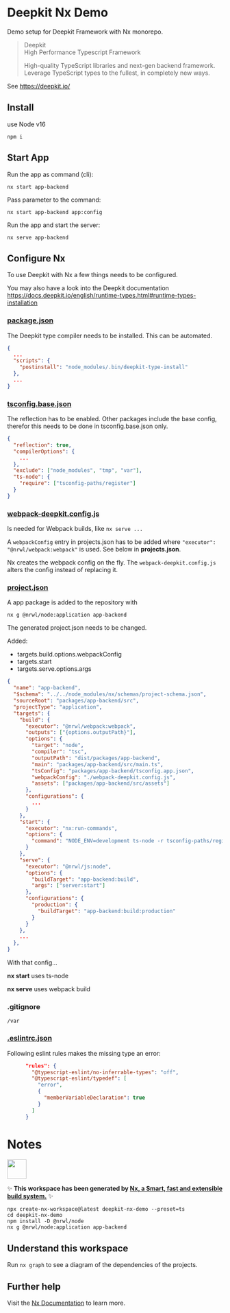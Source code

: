# Deepkit Nx Demo

Demo setup for Deepkit Framework with Nx monorepo.

> Deepkit<br>
> High Performance Typescript Framework
> 
> High-quality TypeScript libraries and next-gen backend framework.
Leverage TypeScript types to the fullest, in completely new ways.

See https://deepkit.io/


## Install

use Node v16

```shell
npm i
```

## Start App

Run the app as command (cli):

```shell
nx start app-backend
```

Pass parameter to the command:

```shell
nx start app-backend app:config
```

Run the app and start the server:

```shell
nx serve app-backend
```

## Configure Nx

To use Deepkit with Nx a few things needs to be configured.

You may also have a look into the Deepkit documentation
https://docs.deepkit.io/english/runtime-types.html#runtime-types-installation

### [package.json](package.json)

The Deepkit type compiler needs to be installed. This can be automated.

```json
{
  ...
  "scripts": {
    "postinstall": "node_modules/.bin/deepkit-type-install"
  },
  ...
}
```

### [tsconfig.base.json](tsconfig.base.json)

The reflection has to be enabled.
Other packages include the base config, therefor this needs to be done in tsconfig.base.json only.

```json
{
  "reflection": true,
  "compilerOptions": {
    ...
  },
  "exclude": ["node_modules", "tmp", "var"],
  "ts-node": {
    "require": ["tsconfig-paths/register"]
  }
}
```

### [webpack-deepkit.config.js](webpack-deepkit.config.js)

Is needed for Webpack builds, like `nx serve ...`

A `webpackConfig` entry in projects.json has to be added where `"executor": "@nrwl/webpack:webpack"` is used. See below in **projects.json**.

Nx creates the webpack config on the fly. The `webpack-deepkit.config.js` alters the config instead of replacing it.

### [project.json](packages%2Fapp-backend%2Fproject.json)

A app package is added to the repository with 

```shell
nx g @nrwl/node:application app-backend
```

The generated project.json needs to be changed.

Added:

- targets.build.options.webpackConfig
- targets.start
- targets.serve.options.args

```json
{
  "name": "app-backend",
  "$schema": "../../node_modules/nx/schemas/project-schema.json",
  "sourceRoot": "packages/app-backend/src",
  "projectType": "application",
  "targets": {
    "build": {
      "executor": "@nrwl/webpack:webpack",
      "outputs": ["{options.outputPath}"],
      "options": {
        "target": "node",
        "compiler": "tsc",
        "outputPath": "dist/packages/app-backend",
        "main": "packages/app-backend/src/main.ts",
        "tsConfig": "packages/app-backend/tsconfig.app.json",
        "webpackConfig": "./webpack-deepkit.config.js",
        "assets": ["packages/app-backend/src/assets"]
      },
      "configurations": {
        ...
      }
    },
    "start": {
      "executor": "nx:run-commands",
      "options": {
        "command": "NODE_ENV=development ts-node -r tsconfig-paths/register -P packages/app-backend/tsconfig.app.json packages/app-backend/src/main.ts"
      }
    },
    "serve": {
      "executor": "@nrwl/js:node",
      "options": {
        "buildTarget": "app-backend:build",
        "args": ["server:start"]
      },
      "configurations": {
        "production": {
          "buildTarget": "app-backend:build:production"
        }
      }
    },
    ...
  },
}
```

With that config...

**nx start** uses ts-node

**nx serve** uses webpack build

### .gitignore

```gitignore
/var
```

### [.eslintrc.json](.eslintrc.json)

Following eslint rules makes the missing type an error:

```json
      "rules": {
        "@typescript-eslint/no-inferrable-types": "off",
        "@typescript-eslint/typedef": [
          "error",
          {
            "memberVariableDeclaration": true
          }
        ]
      }
```


# Notes

<a href="https://nx.dev" target="_blank" rel="noreferrer"><img src="https://raw.githubusercontent.com/nrwl/nx/master/images/nx-logo.png" width="45"></a>

✨ **This workspace has been generated by [Nx, a Smart, fast and extensible build system.](https://nx.dev)** ✨

```shell
npx create-nx-workspace@latest deepkit-nx-demo --preset=ts
cd deepkit-nx-demo
npm install -D @nrwl/node
nx g @nrwl/node:application app-backend
```


## Understand this workspace

Run `nx graph` to see a diagram of the dependencies of the projects.

## Further help

Visit the [Nx Documentation](https://nx.dev) to learn more.
